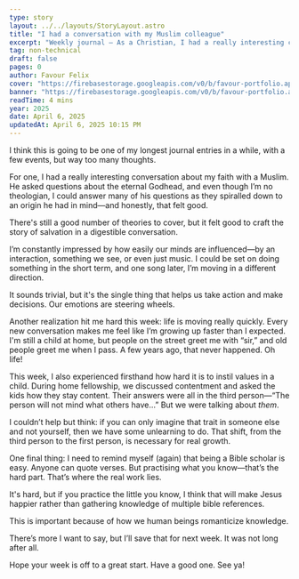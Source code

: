 ```yaml
---
type: story
layout: ../../layouts/StoryLayout.astro
title: "I had a conversation with my Muslim colleague"
excerpt: "Weekly journal – As a Christian, I had a really interesting conversation about my faith with a Muslim. He asked questions about the eternal Godhead, and even though I’m no theologian, I could answer many of them. The conversation slowly unraveled into something deeper that revealed the origin of his thoughts—and honestly, that felt good."
tag: non-technical
draft: false
pages: 0
author: Favour Felix
cover: "https://firebasestorage.googleapis.com/v0/b/favour-portfolio.appspot.com/o/stories%2F2024-faith.webp?alt=media&token=73b1ead9-6556-4e01-b947-40b15e303563"
banner: "https://firebasestorage.googleapis.com/v0/b/favour-portfolio.appspot.com/o/stories%2F2024-faith.webp?alt=media&token=73b1ead9-6556-4e01-b947-40b15e303563"
readTime: 4 mins
year: 2025
date: April 6, 2025
updatedAt: April 6, 2025 10:15 PM
---
```


I think this is going to be one of my longest journal entries in a while, with a few events, but way too many thoughts.

For one, I had a really interesting conversation about my faith with a Muslim. He asked questions about the eternal Godhead, and even though I’m no theologian, I could answer many of his questions as they spiralled down to an origin he had in mind—and honestly, that felt good. 

There's still a good number of theories to cover, but it felt good to craft the story of salvation in a digestible conversation.

I’m constantly impressed by how easily our minds are influenced—by an interaction, something we see, or even just music. I could be set on doing something in the short term, and one song later, I’m moving in a different direction. 

It sounds trivial, but it's the single thing that helps us take action and make decisions. Our emotions are steering wheels.

Another realization hit me hard this week: life is moving really quickly. Every new conversation makes me feel like I’m growing up faster than I expected. I'm still a child at home, but people on the street greet me with “sir,” and old people greet me when I pass. A few years ago, that never happened. Oh life!

This week, I also experienced firsthand how hard it is to instil values in a child. During home fellowship, we discussed contentment and asked the kids how they stay content. Their answers were all in the third person—“The person will not mind what others have…” But we were talking about *them*. 

I couldn’t help but think: if you can only imagine that trait in someone else and not yourself, then we have some unlearning to do. That shift, from the third person to the first person, is necessary for real growth.

One final thing: I need to remind myself (again) that being a Bible scholar is easy. Anyone can quote verses. But practising what you know—that’s the hard part. That’s where the real work lies. 

It's hard, but if you practice the little you know, I think that will make Jesus happier rather than gathering knowledge of multiple bible references.

This is important because of how we human beings romanticize knowledge.

There’s more I want to say, but I’ll save that for next week. It was not long after all.

Hope your week is off to a great start. Have a good one. See ya!